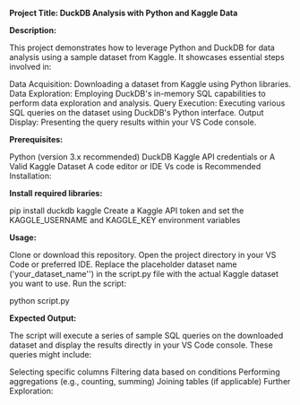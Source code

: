 **Project Title: DuckDB Analysis with Python and Kaggle Data**

**Description:**

This project demonstrates how to leverage Python and DuckDB for data analysis using a sample dataset from Kaggle. It showcases essential steps involved in:

Data Acquisition: Downloading a dataset from Kaggle using Python libraries.
Data Exploration: Employing DuckDB's in-memory SQL capabilities to perform data exploration and analysis.
Query Execution: Executing various SQL queries on the dataset using DuckDB's Python interface.
Output Display: Presenting the query results within your VS Code console.


**Prerequisites:**

Python (version 3.x recommended)
DuckDB 
Kaggle API credentials or A Valid Kaggle Dataset
A code editor or IDE Vs code is Recommended 
Installation:

**Install required libraries:**

pip install duckdb kaggle
Create a Kaggle API token and set the KAGGLE_USERNAME and KAGGLE_KEY environment variables 

**Usage:**

Clone or download this repository.
Open the project directory in your VS Code or preferred IDE.
Replace the placeholder dataset name ('your_dataset_name'') in the script.py file with the actual Kaggle dataset you want to use.
Run the script:

python script.py

**Expected Output:**

The script will execute a series of sample SQL queries on the downloaded dataset and display the results directly in your VS Code console. These queries might include:

Selecting specific columns
Filtering data based on conditions
Performing aggregations (e.g., counting, summing)
Joining tables (if applicable)
Further Exploration:

